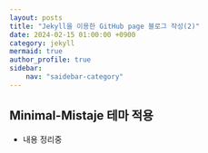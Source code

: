 ```yaml
---
layout: posts
title: "Jekyll을 이용한 GitHub page 블로그 작성(2)" 
date: 2024-02-15 01:00:00 +0900
category: jekyll
mermaid: true
author_profile: true
sidebar:
    nav: "saidebar-category"
---
```


## Minimal-Mistaje 테마 적용

- 내용 정리중




